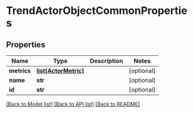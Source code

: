 # TrendActorObjectCommonProperties

## Properties
Name | Type | Description | Notes
------------ | ------------- | ------------- | -------------
**metrics** | [**list[ActorMetric]**](ActorMetric.md) |  | [optional] 
**name** | **str** |  | [optional] 
**id** | **str** |  | [optional] 

[[Back to Model list]](../README.md#documentation-for-models) [[Back to API list]](../README.md#documentation-for-api-endpoints) [[Back to README]](../README.md)


